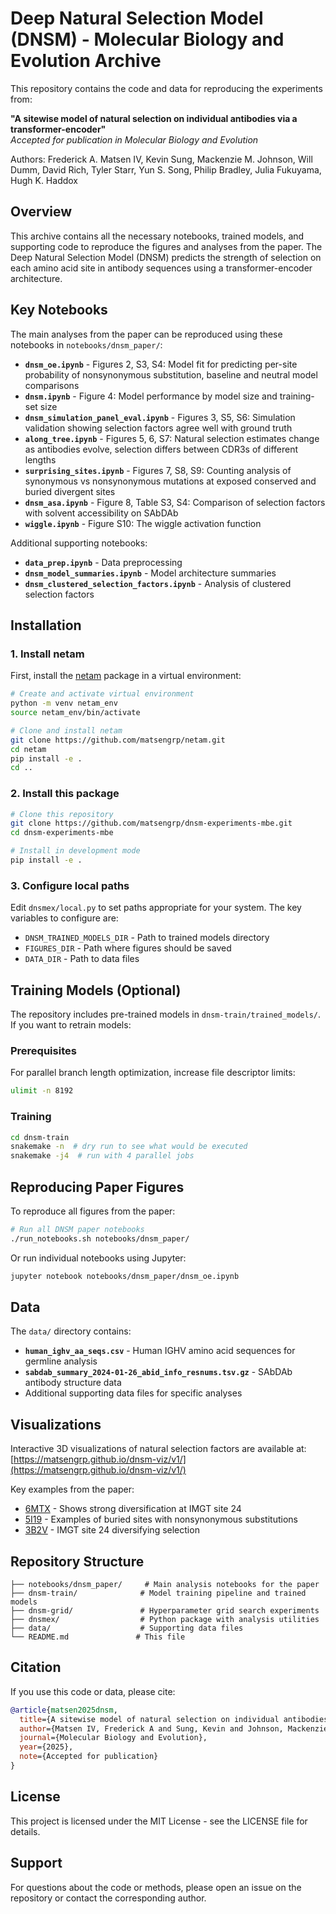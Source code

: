 # Deep Natural Selection Model (DNSM) - Molecular Biology and Evolution Archive

This repository contains the code and data for reproducing the experiments from:

**"A sitewise model of natural selection on individual antibodies via a transformer-encoder"**  
*Accepted for publication in Molecular Biology and Evolution*

Authors: Frederick A. Matsen IV, Kevin Sung, Mackenzie M. Johnson, Will Dumm, David Rich, Tyler Starr, Yun S. Song, Philip Bradley, Julia Fukuyama, Hugh K. Haddox

## Overview

This archive contains all the necessary notebooks, trained models, and supporting code to reproduce the figures and analyses from the paper. The Deep Natural Selection Model (DNSM) predicts the strength of selection on each amino acid site in antibody sequences using a transformer-encoder architecture.

## Key Notebooks

The main analyses from the paper can be reproduced using these notebooks in `notebooks/dnsm_paper/`:

- **`dnsm_oe.ipynb`** - Figures 2, S3, S4: Model fit for predicting per-site probability of nonsynonymous substitution, baseline and neutral model comparisons
- **`dnsm.ipynb`** - Figure 4: Model performance by model size and training-set size  
- **`dnsm_simulation_panel_eval.ipynb`** - Figures 3, S5, S6: Simulation validation showing selection factors agree well with ground truth
- **`along_tree.ipynb`** - Figures 5, 6, S7: Natural selection estimates change as antibodies evolve, selection differs between CDR3s of different lengths
- **`surprising_sites.ipynb`** - Figures 7, S8, S9: Counting analysis of synonymous vs nonsynonymous mutations at exposed conserved and buried divergent sites
- **`dnsm_asa.ipynb`** - Figure 8, Table S3, S4: Comparison of selection factors with solvent accessibility on SAbDAb
- **`wiggle.ipynb`** - Figure S10: The wiggle activation function

Additional supporting notebooks:
- **`data_prep.ipynb`** - Data preprocessing  
- **`dnsm_model_summaries.ipynb`** - Model architecture summaries
- **`dnsm_clustered_selection_factors.ipynb`** - Analysis of clustered selection factors

## Installation

### 1. Install netam

First, install the [netam](https://github.com/matsengrp/netam) package in a virtual environment:

```bash
# Create and activate virtual environment
python -m venv netam_env
source netam_env/bin/activate

# Clone and install netam
git clone https://github.com/matsengrp/netam.git
cd netam
pip install -e .
cd ..
```

### 2. Install this package

```bash
# Clone this repository
git clone https://github.com/matsengrp/dnsm-experiments-mbe.git
cd dnsm-experiments-mbe

# Install in development mode
pip install -e .
```

### 3. Configure local paths

Edit `dnsmex/local.py` to set paths appropriate for your system. The key variables to configure are:

- `DNSM_TRAINED_MODELS_DIR` - Path to trained models directory
- `FIGURES_DIR` - Path where figures should be saved  
- `DATA_DIR` - Path to data files

## Training Models (Optional)

The repository includes pre-trained models in `dnsm-train/trained_models/`. If you want to retrain models:

### Prerequisites

For parallel branch length optimization, increase file descriptor limits:

```bash
ulimit -n 8192
```

### Training

```bash
cd dnsm-train
snakemake -n  # dry run to see what would be executed
snakemake -j4  # run with 4 parallel jobs
```

## Reproducing Paper Figures

To reproduce all figures from the paper:

```bash
# Run all DNSM paper notebooks
./run_notebooks.sh notebooks/dnsm_paper/
```

Or run individual notebooks using Jupyter:

```bash
jupyter notebook notebooks/dnsm_paper/dnsm_oe.ipynb
```

## Data

The `data/` directory contains:

- **`human_ighv_aa_seqs.csv`** - Human IGHV amino acid sequences for germline analysis
- **`sabdab_summary_2024-01-26_abid_info_resnums.tsv.gz`** - SAbDAb antibody structure data
- Additional supporting data files for specific analyses

## Visualizations

Interactive 3D visualizations of natural selection factors are available at:
[https://matsengrp.github.io/dnsm-viz/v1/](https://matsengrp.github.io/dnsm-viz/v1/)

Key examples from the paper:
- [6MTX](https://matsengrp.github.io/dnsm-viz/v1/?pdbid=6mtx) - Shows strong diversification at IMGT site 24
- [5I19](https://matsengrp.github.io/dnsm-viz/v1/?pdbid=5i19) - Examples of buried sites with nonsynonymous substitutions
- [3B2V](https://matsengrp.github.io/dnsm-viz/v1/?pdbid=3b2v) - IMGT site 24 diversifying selection

## Repository Structure

```
├── notebooks/dnsm_paper/     # Main analysis notebooks for the paper
├── dnsm-train/              # Model training pipeline and trained models  
├── dnsm-grid/               # Hyperparameter grid search experiments
├── dnsmex/                  # Python package with analysis utilities
├── data/                    # Supporting data files
└── README.md               # This file
```

## Citation

If you use this code or data, please cite:

```bibtex
@article{matsen2025dnsm,
  title={A sitewise model of natural selection on individual antibodies via a transformer-encoder},
  author={Matsen IV, Frederick A and Sung, Kevin and Johnson, Mackenzie M and Dumm, Will and Rich, David and Starr, Tyler and Song, Yun S and Bradley, Philip and Fukuyama, Julia and Haddox, Hugh K},
  journal={Molecular Biology and Evolution},
  year={2025},
  note={Accepted for publication}
}
```

## License

This project is licensed under the MIT License - see the LICENSE file for details.

## Support

For questions about the code or methods, please open an issue on the repository or contact the corresponding author.